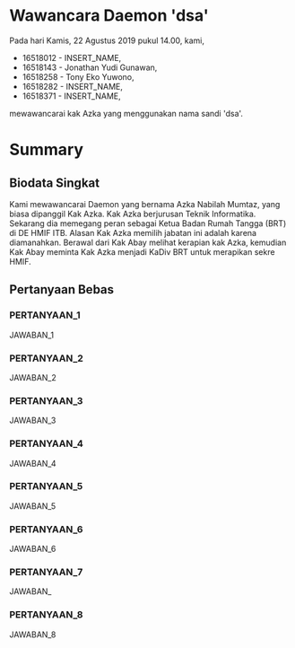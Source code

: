 # Wawancara Daemon 'dsa'
Pada hari Kamis, 22 Agustus 2019 pukul 14.00, kami,
- 16518012 - INSERT_NAME,
- 16518143 - Jonathan Yudi Gunawan,
- 16518258 - Tony Eko Yuwono,
- 16518282 - INSERT_NAME,
- 16518371 - INSERT_NAME,

mewawancarai kak Azka yang menggunakan nama sandi 'dsa'.

# Summary
## Biodata Singkat
Kami mewawancarai Daemon yang bernama Azka Nabilah Mumtaz, yang biasa dipanggil Kak Azka. Kak Azka berjurusan Teknik Informatika. Sekarang dia memegang peran sebagai Ketua Badan Rumah Tangga (BRT) di DE HMIF ITB. Alasan Kak Azka memilih jabatan ini adalah karena diamanahkan. Berawal dari Kak Abay melihat kerapian kak Azka, kemudian Kak Abay meminta Kak Azka menjadi KaDiv BRT untuk merapikan sekre HMIF.

## Pertanyaan Bebas
### PERTANYAAN_1
  JAWABAN_1

### PERTANYAAN_2
  JAWABAN_2

### PERTANYAAN_3
  JAWABAN_3

### PERTANYAAN_4
  JAWABAN_4

### PERTANYAAN_5
  JAWABAN_5

### PERTANYAAN_6
  JAWABAN_6

### PERTANYAAN_7
  JAWABAN_

### PERTANYAAN_8
  JAWABAN_8
